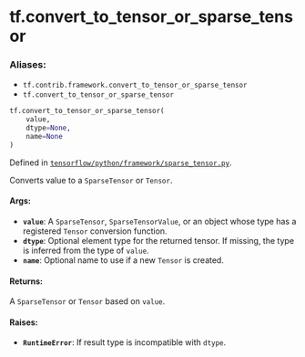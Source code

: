 <div itemscope itemtype="http://developers.google.com/ReferenceObject">
<meta itemprop="name" content="tf.convert_to_tensor_or_sparse_tensor" />
<meta itemprop="path" content="Stable" />
</div>

# tf.convert_to_tensor_or_sparse_tensor

### Aliases:

* `tf.contrib.framework.convert_to_tensor_or_sparse_tensor`
* `tf.convert_to_tensor_or_sparse_tensor`

``` python
tf.convert_to_tensor_or_sparse_tensor(
    value,
    dtype=None,
    name=None
)
```



Defined in [`tensorflow/python/framework/sparse_tensor.py`](/code/stable/tensorflow/python/framework/sparse_tensor.py).

Converts value to a `SparseTensor` or `Tensor`.

#### Args:

* <b>`value`</b>: A `SparseTensor`, `SparseTensorValue`, or an object whose type has a
    registered `Tensor` conversion function.
* <b>`dtype`</b>: Optional element type for the returned tensor. If missing, the
    type is inferred from the type of `value`.
* <b>`name`</b>: Optional name to use if a new `Tensor` is created.


#### Returns:

A `SparseTensor` or `Tensor` based on `value`.


#### Raises:

* <b>`RuntimeError`</b>: If result type is incompatible with `dtype`.